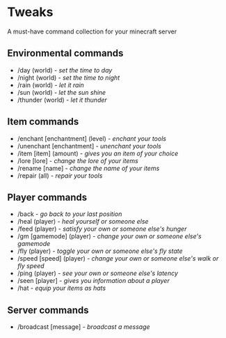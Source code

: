 # Tweaks
A must-have command collection for your minecraft server
## Environmental commands
- /day (world) - *set the time to day*
- /night (world) - *set the time to night*
- /rain (world) - *let it rain*
- /sun (world) - *let the sun shine*
- /thunder (world) - *let it thunder*
## Item commands
- /enchant [enchantment] (level) - *enchant your tools*
- /unenchant [enchantment] - *unenchant your tools*
- /item [item] (amount) - *gives you an item of your choice*
- /lore [lore] - *change the lore of your items*
- /rename [name] - *change the name of your items*
- /repair (all) - *repair your tools*
## Player commands
- /back - *go back to your last position*
- /heal (player) - *heal yourself or someone else*
- /feed (player) - *satisfy your own or someone else's hunger*
- /gm [gamemode] (player) - *change your own or someone else's gamemode*
- /fly (player) - *toggle your own or someone else's fly state*
- /speed [speed] (player) - *change your own or someone else's walk or fly speed*
- /ping (player) - *see your own or someone else's latency*
- /seen [player] - *gives you information about a player*
- /hat - *equip your items as hats*
## Server commands
- /broadcast [message] - *broadcast a message*
